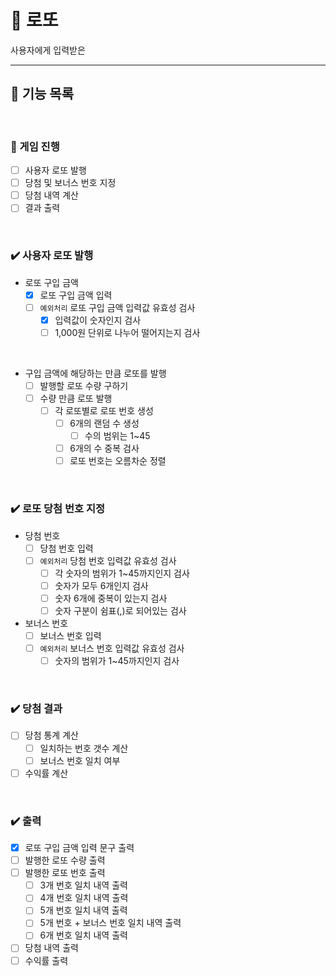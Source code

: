 # 🎊 로또

사용자에게 입력받은

---

## 🚀 기능 목록

<br>

### 🎈 게임 진행

- [ ] 사용자 로또 발행
- [ ] 당첨 및 보너스 번호 지정
- [ ] 당첨 내역 계산
- [ ] 결과 출력

<br>

### ✔️ 사용자 로또 발행

- 로또 구입 금액
    - [X] 로또 구입 금액 입력
    - [ ] `예외처리` 로또 구입 금액 입력값 유효성 검사
        - [X] 입력값이 숫자인지 검사
        - [ ] 1,000원 단위로 나누어 떨어지는지 검사

<br>

- 구입 금액에 해당하는 만큼 로또를 발행
    - [ ] 발행할 로또 수량 구하기
    - [ ] 수량 만큼 로또 발행
        - [ ] 각 로또별로 로또 번호 생성
            - [ ] 6개의 랜덤 수 생성
                - [ ] 수의 범위는 1~45
            - [ ] 6개의 수 중복 검사
            - [ ] 로또 번호는 오름차순 정렬

<br>

### ✔️ 로또 당첨 번호 지정

- 당첨 번호
    - [ ] 당첨 번호 입력
    - [ ] `예외처리` 당첨 번호 입력값 유효성 검사
        - [ ] 각 숫자의 범위가 1~45까지인지 검사
        - [ ] 숫자가 모두 6개인지 검사
        - [ ] 숫자 6개에 중복이 있는지 검사
        - [ ] 숫자 구분이 쉼표(,)로 되어있는 검사
- 보너스 번호
    - [ ] 보너스 번호 입력
    - [ ] `예외처리` 보너스 번호 입력값 유효성 검사
        - [ ] 숫자의 범위가 1~45까지인지 검사

<br>

### ✔️ 당첨 결과

- [ ] 당첨 통계 계산
    - [ ] 일치하는 번호 갯수 계산
    - [ ] 보너스 번호 일치 여부
- [ ] 수익률 계산

<br>

### ✔️ 출력

- [X] 로또 구입 금액 입력 문구 출력
- [ ] 발행한 로또 수량 출력
- [ ] 발행한 로또 번호 출력
    - [ ] 3개 번호 일치 내역 출력
    - [ ] 4개 번호 일치 내역 출력
    - [ ] 5개 번호 일치 내역 출력
    - [ ] 5개 번호 + 보너스 번호 일치 내역 출력
    - [ ] 6개 번호 일치 내역 출력
- [ ] 당첨 내역 출력
- [ ] 수익률 출력